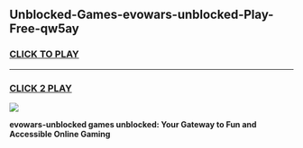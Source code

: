 
## Unblocked-Games-evowars-unblocked-Play-Free-qw5ay
<h3>
<a href="https://premium76.site?title=evowars-unblocked&ref=09A">CLICK TO PLAY</a></h3>
<hr>

<h3>
<a href="https://premium76.site?title=evowars-unblocked&ref=09A">CLICK 2 PLAY</a>
  
</h3>

<a href="https://premium76.site?title=evowars-unblocked&ref=09A"><img src="https://clearcache.store/games.png"></a>


**evowars-unblocked games unblocked: Your Gateway to Fun and Accessible Online Gaming**
